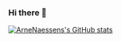 ### Hi there 👋

<!--
**ArneNaessens/ArneNaessens** is a ✨ _special_ ✨ repository because its `README.md` (this file) appears on your GitHub profile.

Here are some ideas to get you started:

- 🔭 I’m currently working on ...
- 🌱 I’m currently learning ...
- 👯 I’m looking to collaborate on ...
- 🤔 I’m looking for help with ...
- 💬 Ask me about ...
- 📫 How to reach me: ...
- 😄 Pronouns: ...
- ⚡ Fun fact: ...
-->

[![ArneNaessens's GitHub stats](https://github-readme-stats.vercel.app/api?username=ArneNaessens)](https://github.com/anuraghazra/github-readme-stats)
